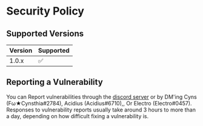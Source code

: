 # Security Policy

## Supported Versions

| Version | Supported          |
| ------- | ------------------ |
| 1.0.x   | :white_check_mark: |

## Reporting a Vulnerability

You can Report vulnerabilities through the
[discord server](https://discord.gg/5F299T7) or by DM'ing Cyns
(Fω★Cynsthia#2784), Acidius (Acidius#6710),, Or Electro (Electro#0457).
Responses to vulnerability reports usually take around 3 hours to more than a
day, depending on how difficult fixing a vulnerability is.
